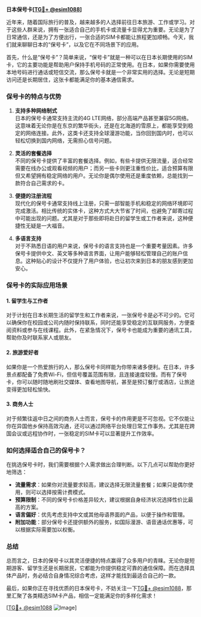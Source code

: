 **日本保号卡[[TG💪+ @esim1088](https://t.me/s/esim1088)]**

近年来，随着国际旅行的普及，越来越多的人选择前往日本旅游、工作或学习。对于这些人群来说，拥有一张适合自己的手机卡或流量卡显得尤为重要。无论是为了日常通信，还是为了方便出行，一张合适的SIM卡都能让旅程更加顺畅。今天，我们就来聊聊日本的“保号卡”，以及它在不同场景下的应用。

首先，什么是“保号卡”？简单来说，“保号卡”就是一种可以在日本长期使用的SIM卡，它的主要功能是帮助用户保持手机号码的正常使用。在日本，如果你需要使用本地号码进行通话或短信交流，那么保号卡就是一个非常实用的选择。无论是短期访问还是长期居住，这张卡都能满足你的基本通信需求。

### **保号卡的特点与优势**

1. **支持多种网络制式**  
   日本的保号卡通常支持主流的4G LTE网络，部分高端产品甚至兼容5G网络。这意味着无论你是在东京的繁华街头，还是在北海道的雪原上，都能享受到稳定的网络连接。此外，这类卡还支持全球漫游功能，当你回到国内时，也可以轻松切换到国内网络，无需担心信号问题。

2. **灵活的套餐选择**  
   不同的保号卡提供了丰富的套餐选择。例如，有些卡提供无限流量，适合经常需要在线办公或观看视频的用户；而另一些卡则更注重性价比，适合预算有限但又希望拥有稳定网络的用户。无论你是偶尔使用还是重度依赖，总能找到一款符合自己需求的卡。

3. **便捷的注册流程**  
   现代化的保号卡通常支持线上注册，只需一部智能手机和稳定的网络环境即可完成激活。相比传统的实体卡，这种方式大大节省了时间，也避免了邮寄过程中可能出现的问题。尤其是对于那些即将赴日的留学生或工作者来说，这种便捷性无疑是一大福音。

4. **多语言支持**  
   对于不熟悉日语的用户来说，保号卡的语言支持也是一个重要考量因素。许多保号卡提供中文、英文等多种语言界面，让用户能够轻松管理自己的账户信息。这种贴心的设计不仅提升了用户体验，也让初次来到日本的朋友感到更加安心。

### **保号卡的实际应用场景**

#### **1. 留学生与工作者**
   对于计划在日本长期生活的留学生和工作者来说，一张保号卡是必不可少的。它可以确保你在校园或公司内随时保持联系，同时还能享受稳定的互联网服务，方便查阅资料或参与在线课程。此外，在紧急情况下，保号卡也能成为重要的通讯工具，帮助你及时联系家人或朋友。

#### **2. 旅游爱好者**
   如果你是一个热爱旅行的人，那么保号卡同样能为你带来诸多便利。在日本，许多景点都配备了免费Wi-Fi，但信号覆盖范围有限，且连接速度较慢。而有了保号卡，你可以随时随地刷社交媒体、查看地图导航，甚至是预订餐厅或酒店，让旅途变得更加轻松愉快。

#### **3. 商务人士**
   对于频繁往返中日之间的商务人士而言，保号卡的作用更是不可忽视。它不仅能让你在异国他乡保持高效沟通，还可以通过网络平台处理日常工作事务。尤其是在跨国会议或远程协作时，一张稳定的SIM卡可以显著提升工作效率。

### **如何选择适合自己的保号卡？**

在挑选保号卡时，我们需要根据个人需求做出合理判断。以下几点可以帮助你更好地筛选：

- **流量需求**：如果你对流量要求较高，建议选择无限流量套餐；如果只是偶尔使用，则可以选择按需计费模式。
- **预算限制**：不同的保号卡价格差异较大，建议根据自身经济状况选择性价比最高的方案。
- **语言偏好**：优先考虑支持中文或其他母语界面的产品，以便于操作和管理。
- **附加功能**：部分保号卡还提供额外的服务，如国际漫游、语音通话优惠等，可以根据实际需要加以权衡。

### **总结**

总而言之，日本的保号卡以其灵活便捷的特点赢得了众多用户的青睐。无论你是短期游客、留学生还是长期居民，它都能为你提供稳定可靠的通信保障。而在选择具体产品时，务必结合自身情况综合考虑，这样才能找到最适合自己的一款。

最后，如果你正在寻找优质的日本保号卡，不妨关注一下[TG💪+ @esim1088](https://t.me/s/esim1088)，那里汇聚了各类精选SIM卡产品，相信一定能满足你的多样化需求！

[[TG💪+ @esim1088](https://t.me/s/esim1088) ![Image](https://i.postimg.cc/4NQfJmqS/Snipaste-2025-05-13-00-14-12.png)]